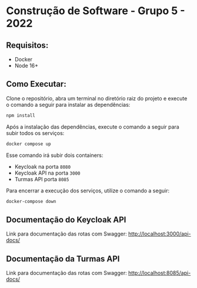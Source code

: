 # Construção de Software - Grupo 5 - 2022

## Requisitos:
- Docker
- Node 16+

## Como Executar:

Clone o repositório, abra um terminal no diretório raiz do projeto e execute o comando a seguir para instalar as dependências:

```sh
npm install
```

Após a instalação das dependências, execute o comando a seguir para subir todos os serviços:

```sh
docker compose up
```

Esse comando irá subir dois containers:
- Keycloak na porta `8080`
- Keycloak API na porta `3000`
- Turmas API porta `8085`

Para encerrar a execução dos serviços, utilize o comando a seguir:

```sh
docker-compose down
```

## Documentação do Keycloak API
Link para documentação das rotas com Swagger: [http://localhost:3000/api-docs/](http://localhost:3000/api-docs/)

## Documentação da Turmas API
Link para documentação das rotas com Swagger: [http://localhost:8085/api-docs/](http://localhost:3000/api-docs/)
